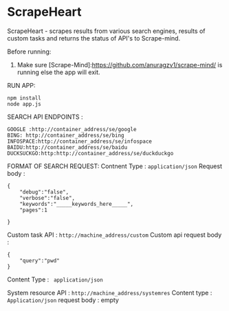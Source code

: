 ScrapeHeart
==============

ScrapeHeart -  scrapes results from various search engines, results of custom tasks and returns the status of API's to Scrape-mind.

Before running:

1. Make sure [Scrape-Mind]:https://github.com/anuragzv1/scrape-mind/ is running else the app will exit.

RUN APP:
```
npm install 
node app.js

```

SEARCH API ENDPOINTS :
```
GOOGLE :http://container_address/se/google
BING: http://container_address/se/bing
INFOSPACE:http://container_address/se/infospace
BAIDU:http://container_address/se/baidu
DUCKSUCKGO:http:http://container_address/se/duckduckgo
```

FORMAT OF SEARCH REQUEST:
Contnent Type : ```application/json```
Request body : 
```
{
	"debug":"false",
	"verbose":"false",
	"keywords":"_____keywords_here_____",
	"pages":1
	
}
```
Custom task API : ``` http://machine_address/custom ```
Custom api request body : 
```
{
	"query":"pwd"
}
```
Content Type : ``` application/json```

System resource API : ```http://machine_address/systemres```
Content type : ``` Application/json ```
request body : empty





